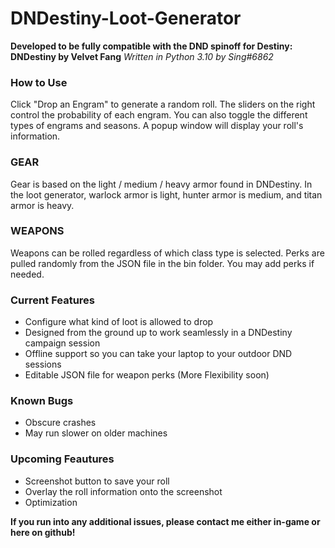 # DNDestiny-Loot-Generator
**Developed to be fully compatible with the DND spinoff for Destiny: DNDestiny by Velvet Fang**
*Written in Python 3.10 by Sing#6862*

### How to Use
Click "Drop an Engram" to generate a random roll. The sliders on the right control the probability of each engram. You can also toggle the different types of engrams
and seasons. A popup window will display your roll's information.

### GEAR
Gear is based on the light / medium / heavy armor found in DNDestiny. In the loot generator, warlock armor is light, hunter armor is medium,
and titan armor is heavy.

### WEAPONS
Weapons can be rolled regardless of which class type is selected. Perks are pulled randomly from the JSON file in the bin folder. You may add perks if needed.

### Current Features
- Configure what kind of loot is allowed to drop
- Designed from the ground up to work seamlessly in a DNDestiny campaign session
- Offline support so you can take your laptop to your outdoor DND sessions
- Editable JSON file for weapon perks (More Flexibility soon)
### Known Bugs
- Obscure crashes
- May run slower on older machines

### Upcoming Feautures
- Screenshot button to save your roll
- Overlay the roll information onto the screenshot
- Optimization

**If you run into any additional issues, please contact me either in-game or here on github!**
